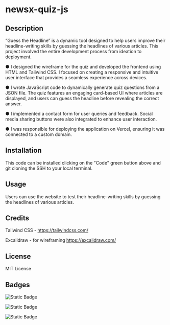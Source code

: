 # newsx-quiz-js

## Description
“Guess the Headline” is a dynamic tool designed to help users improve their headline-writing skills by guessing the headlines of various articles. This project involved the entire development process from ideation to deployment.

● I designed the wireframe for the quiz and developed the frontend using HTML and Tailwind CSS. I focused on creating a responsive and intuitive user interface that provides a seamless experience across devices.

● I wrote JavaScript code to dynamically generate quiz questions from a JSON file. The quiz features an engaging card-based UI where articles are displayed, and users can guess the headline before revealing the correct answer.

● I implemented a contact form for user queries and feedback. Social media sharing buttons were also integrated to enhance user interaction.

● I was responsible for deploying the application on Vercel, ensuring it was connected to a custom domain.

## Installation
This code can be installed clicking on the "Code" green button above and git cloning the SSH to your local terminal.

## Usage
Users can use the website to test their headline-writing skills by guessing the headlines of various articles.

## Credits
Tailwind CSS - https://tailwindcss.com/

Excalidraw - for wireframing  https://excalidraw.com/

## License

MIT License

## Badges
![Static Badge](https://img.shields.io/badge/19%25%20-%20blue?label=HTML&labelColor=green)

![Static Badge](https://img.shields.io/badge/67%25%20-%20blue?label=CSS&labelColor=yellow)

![Static Badge](https://img.shields.io/badge/14%25%20-%20blue?label=Javascript&labelColor=red)





